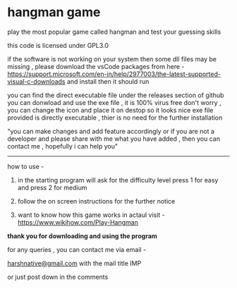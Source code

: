# hangman game
play the most popular game called hangman and test your guessing skills


this code is licensed under GPL3.0

if the software is not working on your system then some dll files may be missing , please download the vsCode packages from here - https://support.microsoft.com/en-in/help/2977003/the-latest-supported-visual-c-downloads and install then it should run

you can find the direct executable file under the releases section of github 
you can donwload and use the exe file , it is 100% virus free don't worry , you can change the icon and place it on destop so it looks nice 
exe file provided is directly executable , thier is no need for the further installation 


"you can make changes and add feature accordingly or if you are not a developer and please share with me what you have added , then you can contact me , hopefully i can help you"

---------------------------------------------------

how to use - 

1.  in the starting program will ask for the difficulty level press 1 for easy and press 2 for medium 

2.  follow the on screen instructions for the further notice
    
3.  want to know how this game works in actaul visit - https://www.wikihow.com/Play-Hangman


    
__________thank you for downloading and using the program__________



for any queries , you can contact me via email - 

harshnative@gmail.com                 with the mail title IMP

or just post down in the comments 

